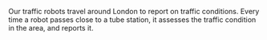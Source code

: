  Our traffic robots travel around London to report on traffic conditions. Every time a robot passes close to a tube station, it assesses the traffic condition in the area, and reports it.

